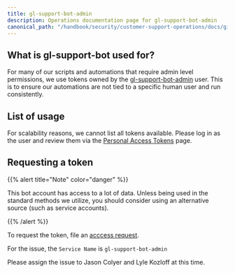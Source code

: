 ```yaml
---
title: gl-support-bot-admin
description: Operations documentation page for gl-support-bot-admin
canonical_path: "/handbook/security/customer-support-operations/docs/gitlab/gl-support-bot-admin"
---
```


## What is gl-support-bot used for?

For many of our scripts and automations that require admin level permissions, we use tokens owned by the [gl-support-bot-admin](https://gitlab.com/gl-support-bot-admin) user. This is to ensure our automations are not tied to a specific human user and run consistently.

## List of usage

For scalability reasons, we cannot list all tokens available. Please log in as the user and review them via the [Personal Access Tokens](https://gitlab.com/-/user_settings/personal_access_tokens) page.

## Requesting a token

{{% alert title="Note" color="danger" %}}

This bot account has access to a lot of data. Unless being used in the standard methods we utilize, you should consider using an alternative source (such as service accounts).

{{% /alert %}}

To request the token, file an [acccess request](https://gitlab.com/gitlab-com/team-member-epics/access-requests/-/issues/new?issuable_template=API_Token_Request).

For the issue, the `Service Name` is `gl-support-bot-admin`

Please assign the issue to Jason Colyer and Lyle Kozloff at this time.
